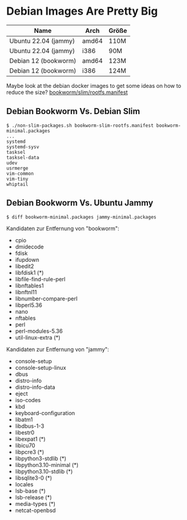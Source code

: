Debian Images Are Pretty Big
============================

Name                |Arch |Größe
--------------------|-----|-----
Ubuntu 22.04 (jammy)|amd64|110M 
Ubuntu 22.04 (jammy)|i386 |90M  
Debian 12 (bookworm)|amd64|123M 
Debian 12 (bookworm)|i386 |124M 

Maybe look at the debian docker images to get some ideas on how to reduce the size?
[bookworm/slim/rootfs.manifest](https://github.com/debuerreotype/docker-debian-artifacts/blob/1f1e36af44a355418661956f15e39f5b04b848b6/bookworm/slim/rootfs.manifest)

Debian Bookworm Vs. Debian Slim
-------------------------------

```
$ ./non-slim-packages.sh bookworm-slim-rootfs.manifest bookworm-minimal.packages
...
systemd
systemd-sysv
tasksel
tasksel-data
udev
usrmerge
vim-common
vim-tiny
whiptail
```

Debian Bookworm Vs. Ubuntu Jammy
--------------------------------

```
$ diff bookworm-minimal.packages jammy-minimal.packages 
```

Kandidaten zur Entfernung von "bookworm":

- cpio
- dmidecode
- fdisk
- ifupdown
- libedit2
- libfdisk1 (*)
- libfile-find-rule-perl
- libnftables1
- libnftnl11
- libnumber-compare-perl
- libperl5.36
- nano
- nftables
- perl
- perl-modules-5.36
- util-linux-extra (*)

Kandidaten zur Entfernung von "jammy":

- console-setup
- console-setup-linux
- dbus
- distro-info
- distro-info-data
- eject
- iso-codes
- kbd
- keyboard-configuration
- libatm1
- libdbus-1-3
- libestr0
- libexpat1 (*)
- libicu70
- libpcre3 (*)
- libpython3-stdlib (*)
- libpython3.10-minimal (*)
- libpython3.10-stdlib (*)
- libsqlite3-0 (*)
- locales
- lsb-base (*)
- lsb-release (*)
- media-types (*)
- netcat-openbsd
